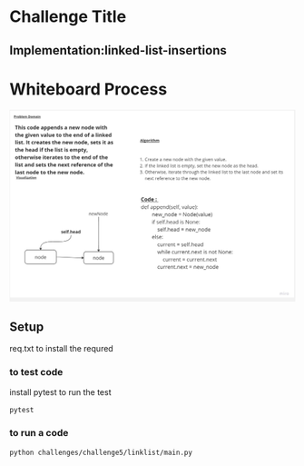 # Challenge Title
##  Implementation:linked-list-insertions
# Whiteboard Process
![](../../../image/chall6.jpg)
## Setup
req.txt to install the requred


### to test code 
install pytest to run the test
 ```
 pytest
 ```
 ### to run a code 
 ```
 python challenges/challenge5/linklist/main.py
 ```